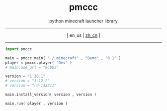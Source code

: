 <div align = "center" >
    <h1>pmccc</h1>

python minecraft launcher library

---

[
en_us
|
[zh_cn](./README-zh_cn.md)
]

</div>

---

``` python
import pmccc

main = pmccc.main( "./.minecraft" , "Demo" , "0.1" )
player = pmccc.player( "Dev" )
# main.use_url = "mcbbs"

version = "1.20.1"
# version = "1.12.2"
# version = "rd-132211"

main.install_version( version , version )

main.run( player , version )

```
